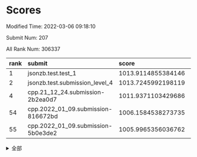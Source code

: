 # Scores

Modified Time: 2022-03-06 09:18:10

Submit Num: 207

All Rank Num: 306337

| rank |               submit               |       score        |       sigma        | pk_num |
| :--- | :--------------------------------- | :----------------- | :----------------- | :----- |
| 1    | jsonzb.test.test_1                 | 1013.9114855384146 | 0.8452827897652352 | 5920   |
| 2    | jsonzb.test.submission_level_4     | 1013.7245992198119 | 0.8011334016580525 | 5917   |
| 4    | cpp.21_12_24.submission-2b2ea0d7   | 1011.9371103429686 | 0.77636156459736   | 5921   |
| 54   | cpp.2022_01_09.submission-816672bd | 1006.1584538273735 | 0.7262101865537276 | 5917   |
| 55   | cpp.2022_01_09.submission-5b0e3de2 | 1005.9965356036762 | 0.7198367265684159 | 5917   |


<details>
<summary>全部</summary>

| rank |                 submit                 |       score        |       sigma        | pk_num |
| :--- | :------------------------------------- | :----------------- | :----------------- | :----- |
| 1    | jsonzb.test.test_1                     | 1013.9114855384146 | 0.8452827897652352 | 5920   |
| 2    | jsonzb.test.submission_level_4         | 1013.7245992198119 | 0.8011334016580525 | 5917   |
| 3    | gobigger.level_3.submission_level_3_27 | 1012.0208374767127 | 0.8156704588129673 | 5919   |
| 4    | cpp.21_12_24.submission-2b2ea0d7       | 1011.9371103429686 | 0.77636156459736   | 5921   |
| 5    | gobigger.level_3.submission_level_3_6  | 1011.2981089848216 | 0.7729637169429742 | 5921   |
| 6    | gobigger.level_3.submission_level_3_19 | 1011.083287287015  | 0.8008322525103007 | 5920   |
| 7    | gobigger.level_3.submission_level_3_47 | 1010.8825779929542 | 0.7705332766022204 | 5922   |
| 8    | gobigger.level_3.submission_level_3_44 | 1010.8453839735646 | 0.7858910621732499 | 5919   |
| 9    | gobigger.level_3.submission_level_3_31 | 1010.8276549492161 | 0.7597380827430262 | 5916   |
| 10   | gobigger.level_3.submission_level_3_32 | 1010.779964882106  | 0.7498023955020392 | 5917   |
| 11   | gobigger.level_3.submission_level_3_29 | 1010.7011942425503 | 0.7789853059764071 | 5917   |
| 12   | gobigger.level_3.submission_level_3_9  | 1010.624498226725  | 0.7762572943878809 | 5922   |
| 13   | gobigger.level_3.submission_level_3_22 | 1010.5472537097783 | 0.76390855608018   | 5916   |
| 14   | gobigger.level_3.submission_level_3_46 | 1010.5196940603988 | 0.7744508775415039 | 5915   |
| 15   | gobigger.level_3.submission_level_3_7  | 1010.4883210841065 | 0.7595388626259931 | 5911   |
| 16   | gobigger.level_3.submission_level_3_13 | 1010.467059420318  | 0.7480837896039663 | 5916   |
| 17   | gobigger.level_3.submission_level_3_25 | 1010.375481139552  | 0.7614999041984731 | 5917   |
| 18   | gobigger.level_3.submission_level_3_34 | 1010.2918162407849 | 0.756637685156456  | 5916   |
| 19   | gobigger.level_3.submission_level_3_28 | 1010.2749847828468 | 0.7637996246566942 | 5919   |
| 20   | gobigger.level_3.submission_level_3_17 | 1010.2499266340301 | 0.7782427961838314 | 5917   |
| 21   | gobigger.level_3.submission_level_3_38 | 1010.1601329434131 | 0.7605432364757413 | 5918   |
| 22   | gobigger.level_3.submission_level_3_11 | 1010.1437893426024 | 0.7478207211421869 | 5923   |
| 23   | gobigger.level_3.submission_level_3_43 | 1010.1096917172267 | 0.7584566552160775 | 5917   |
| 24   | gobigger.level_3.submission_level_3_45 | 1010.0871526206608 | 0.7594815851673039 | 5919   |
| 25   | gobigger.level_3.submission_level_3_48 | 1010.0857816712091 | 0.7565328385637017 | 5921   |
| 26   | gobigger.level_3.submission_level_3_23 | 1010.0337496758603 | 0.7514554952889065 | 5921   |
| 27   | gobigger.level_3.submission_level_3_42 | 1010.0040858615317 | 0.7544854562419979 | 5922   |
| 28   | gobigger.level_3.submission_level_3_1  | 1009.9399817921419 | 0.7539475259821163 | 5922   |
| 29   | gobigger.level_3.submission_level_3_16 | 1009.8794828294439 | 0.7512439157279244 | 5921   |
| 30   | gobigger.level_3.submission_level_3_10 | 1009.8317915397186 | 0.7452269183854889 | 5919   |
| 31   | gobigger.level_3.submission_level_3_2  | 1009.7924298605268 | 0.7437303139640049 | 5919   |
| 32   | gobigger.level_3.submission_level_3_39 | 1009.7792070464307 | 0.7494698189423656 | 5917   |
| 33   | gobigger.level_3.submission_level_3_12 | 1009.7762394208049 | 0.7466035794539948 | 5918   |
| 34   | gobigger.level_3.submission_level_3_0  | 1009.7437185994961 | 0.7525176001269145 | 5920   |
| 35   | gobigger.level_3.submission_level_3_49 | 1009.6614799974855 | 0.7437564859226764 | 5921   |
| 36   | gobigger.level_3.submission_level_3_4  | 1009.6132857488183 | 0.7580775235473959 | 5918   |
| 37   | gobigger.level_3.submission_level_3_35 | 1009.5898256922646 | 0.7528087526988924 | 5918   |
| 38   | gobigger.level_3.submission_level_3_15 | 1009.5572503694159 | 0.747041755845975  | 5921   |
| 39   | gobigger.level_3.submission_level_3_21 | 1009.4198473460848 | 0.7597132095213337 | 5924   |
| 40   | gobigger.level_3.submission_level_3_41 | 1009.3371267739647 | 0.7509665484828979 | 5921   |
| 41   | gobigger.level_3.submission_level_3_40 | 1009.193494232796  | 0.751724078251781  | 5916   |
| 42   | gobigger.level_3.submission_level_3_5  | 1009.1889096440151 | 0.7488182872298114 | 5924   |
| 43   | gobigger.level_3.submission_level_3_20 | 1009.1539250787353 | 0.7337524817881027 | 5919   |
| 44   | gobigger.level_3.submission_level_3_8  | 1009.1030351731794 | 0.7531122622499797 | 5918   |
| 45   | gobigger.level_3.submission_level_3_30 | 1008.9555086399184 | 0.7452367837408861 | 5923   |
| 46   | gobigger.level_3.submission_level_3_26 | 1008.8822163803237 | 0.7561082858883995 | 5919   |
| 47   | gobigger.level_3.submission_level_3_24 | 1008.8593280362205 | 0.7584451439581525 | 5920   |
| 48   | gobigger.level_3.submission_level_3_37 | 1008.6357002401576 | 0.7459641526547554 | 5915   |
| 49   | gobigger.level_3.submission_level_3_18 | 1008.6232042281256 | 0.7447024657300472 | 5926   |
| 50   | gobigger.level_3.submission_level_3_33 | 1008.600857872966  | 0.7334378684926004 | 5924   |
| 51   | gobigger.level_3.submission_level_3_3  | 1008.2412332961861 | 0.730895908162728  | 5916   |
| 52   | gobigger.level_3.submission_level_3_36 | 1007.9981947760639 | 0.7307105768688852 | 5915   |
| 53   | gobigger.level_3.submission_level_3_14 | 1007.9242998477683 | 0.7535778404553772 | 5917   |
| 54   | cpp.2022_01_09.submission-816672bd     | 1006.1584538273735 | 0.7262101865537276 | 5917   |
| 55   | cpp.2022_01_09.submission-5b0e3de2     | 1005.9965356036762 | 0.7198367265684159 | 5917   |
| 56   | gobigger.level_1.submission_level_1_32 | 1005.1641705986837 | 0.7058688521430297 | 5921   |
| 57   | gobigger.level_1.submission_level_1_3  | 1004.8396714995786 | 0.723585072049174  | 5910   |
| 58   | gobigger.level_1.submission_level_1_41 | 1004.7675658174538 | 0.7088874329749609 | 5919   |
| 59   | gobigger.level_1.submission_level_1_11 | 1004.7282322621123 | 0.7165118585212981 | 5921   |
| 60   | gobigger.level_1.submission_level_1_24 | 1004.699647221182  | 0.733630139666647  | 5921   |
| 61   | gobigger.level_1.submission_level_1_36 | 1004.5027064419718 | 0.7264270573638577 | 5923   |
| 62   | gobigger.level_1.submission_level_1_0  | 1004.421899563496  | 0.7099610642832874 | 5923   |
| 63   | gobigger.level_1.submission_level_1_28 | 1004.3874071582657 | 0.7170867310669595 | 5924   |
| 64   | gobigger.level_1.submission_level_1_4  | 1004.308972025165  | 0.7304249000255586 | 5921   |
| 65   | gobigger.level_1.submission_level_1_2  | 1004.1592424327815 | 0.7188909856750483 | 5920   |
| 66   | gobigger.level_1.submission_level_1_33 | 1004.0598158068667 | 0.7233274692327685 | 5925   |
| 67   | gobigger.level_1.submission_level_1_16 | 1004.0504535112727 | 0.7156103869243305 | 5919   |
| 68   | gobigger.level_1.submission_level_1_37 | 1004.0347825123464 | 0.7207009410762512 | 5920   |
| 69   | gobigger.level_1.submission_level_1_43 | 1003.7947575400568 | 0.7075290581563802 | 5916   |
| 70   | gobigger.level_1.submission_level_1_31 | 1003.7890507962911 | 0.7203971933799304 | 5923   |
| 71   | gobigger.level_1.submission_level_1_40 | 1003.7340521891737 | 0.721665774469425  | 5918   |
| 72   | gobigger.level_1.submission_level_1_21 | 1003.7268319794392 | 0.7225212776357117 | 5916   |
| 73   | gobigger.level_1.submission_level_1_49 | 1003.706399756112  | 0.7195774654360536 | 5923   |
| 74   | gobigger.level_1.submission_level_1_38 | 1003.6987212026942 | 0.709003358389995  | 5915   |
| 75   | gobigger.level_1.submission_level_1_22 | 1003.6060121746939 | 0.7099989571807402 | 5920   |
| 76   | gobigger.level_1.submission_level_1_9  | 1003.5911399740547 | 0.7107645990362551 | 5921   |
| 77   | gobigger.level_1.submission_level_1_6  | 1003.5901555148383 | 0.7173215755636231 | 5917   |
| 78   | gobigger.level_1.submission_level_1_17 | 1003.4445056447395 | 0.7235968526580403 | 5919   |
| 79   | gobigger.level_1.submission_level_1_10 | 1003.4362654190368 | 0.7205967414049895 | 5917   |
| 80   | gobigger.level_1.submission_level_1_15 | 1003.4257133754271 | 0.7307066087770128 | 5921   |
| 81   | gobigger.level_1.submission_level_1_26 | 1003.4027192354847 | 0.7087224049234664 | 5918   |
| 82   | gobigger.level_1.submission_level_1_44 | 1003.312416457896  | 0.7195236635719058 | 5921   |
| 83   | gobigger.level_1.submission_level_1_19 | 1003.2565950850602 | 0.727512676882738  | 5915   |
| 84   | gobigger.level_1.submission_level_1_5  | 1003.2170582093968 | 0.713947080530586  | 5919   |
| 85   | gobigger.level_1.submission_level_1_25 | 1003.2130888441208 | 0.7037253873486639 | 5919   |
| 86   | gobigger.level_1.submission_level_1_35 | 1003.2067574475559 | 0.7169481648470709 | 5916   |
| 87   | gobigger.level_1.submission_level_1_34 | 1003.1860319923234 | 0.7165308755065756 | 5919   |
| 88   | gobigger.level_1.submission_level_1_39 | 1003.1442141436381 | 0.7191067599843768 | 5922   |
| 89   | gobigger.level_1.submission_level_1_14 | 1003.0349612651213 | 0.7116964298758265 | 5917   |
| 90   | gobigger.level_1.submission_level_1_46 | 1002.9400501186896 | 0.7052662140265225 | 5923   |
| 91   | gobigger.level_1.submission_level_1_12 | 1002.8207429977501 | 0.7140464947131978 | 5916   |
| 92   | gobigger.level_1.submission_level_1_29 | 1002.8067566487942 | 0.717245616042459  | 5916   |
| 93   | gobigger.level_1.submission_level_1_42 | 1002.7930367315059 | 0.7113340332493262 | 5920   |
| 94   | gobigger.level_1.submission_level_1_7  | 1002.7430457323286 | 0.7104182261156803 | 5919   |
| 95   | gobigger.level_1.submission_level_1_13 | 1002.6814930473994 | 0.7079137450368332 | 5921   |
| 96   | gobigger.level_1.submission_level_1_18 | 1002.6707973122883 | 0.7116365312881947 | 5917   |
| 97   | gobigger.level_1.submission_level_1_48 | 1002.6624543539069 | 0.709465314255836  | 5919   |
| 98   | gobigger.level_1.submission_level_1_30 | 1002.6134462710079 | 0.7126980070999237 | 5925   |
| 99   | gobigger.level_1.submission_level_1_8  | 1002.451649513209  | 0.719142992492635  | 5921   |
| 100  | gobigger.level_1.submission_level_1_20 | 1002.3997787779485 | 0.7077186000163492 | 5923   |
| 101  | gobigger.level_1.submission_level_1_45 | 1002.371178647909  | 0.7226182107123752 | 5917   |
| 102  | gobigger.level_1.submission_level_1_27 | 1002.3437668457794 | 0.7213803736769508 | 5921   |
| 103  | gobigger.level_1.submission_level_1_47 | 1002.3326616082893 | 0.7239527312809141 | 5921   |
| 104  | gobigger.level_1.submission_level_1_23 | 1002.1580847378746 | 0.7080295649627368 | 5920   |
| 105  | gobigger.level_1.submission_level_1_1  | 1001.6928011000739 | 0.7176386552663944 | 5919   |
| 106  | gobigger.random.submission_random_28   | 997.5336405567917  | 0.7158028947554289 | 5924   |
| 107  | gobigger.random.submission_random_15   | 997.4120095826396  | 0.7003353967900678 | 5923   |
| 108  | gobigger.random.submission_random_1    | 997.182171002644   | 0.7265337099931735 | 5921   |
| 109  | gobigger.random.submission_random_14   | 997.0945766598708  | 0.7081887306193064 | 5918   |
| 110  | gobigger.random.submission_random_4    | 996.9002692672448  | 0.7174214233213767 | 5919   |
| 111  | gobigger.random.submission_random_46   | 996.8098366879651  | 0.7012389608002595 | 5918   |
| 112  | gobigger.random.submission_random_38   | 996.7327220031732  | 0.6980126560082014 | 5927   |
| 113  | gobigger.random.submission_random_35   | 996.6959906275233  | 0.705186689551115  | 5922   |
| 114  | gobigger.random.submission_random_13   | 996.6803283113891  | 0.7120849229235878 | 5917   |
| 115  | gobigger.random.submission_random_12   | 996.6421070588585  | 0.7154150331558468 | 5925   |
| 116  | gobigger.random.submission_random_40   | 996.559360903082   | 0.720507976330811  | 5917   |
| 117  | gobigger.random.submission_random_21   | 996.5231543225729  | 0.705946604996192  | 5916   |
| 118  | gobigger.random.submission_random_43   | 996.491070054452   | 0.6916143629564484 | 5924   |
| 119  | gobigger.random.submission_random_39   | 996.4835089674002  | 0.7027877567320938 | 5924   |
| 120  | gobigger.random.submission_random_24   | 996.4819234685939  | 0.7190312187097678 | 5919   |
| 121  | gobigger.random.submission_random_42   | 996.4587738760432  | 0.7143323376539704 | 5923   |
| 122  | gobigger.random.submission_random_49   | 996.333243319834   | 0.7173054235753087 | 5919   |
| 123  | gobigger.random.submission_random_26   | 996.1579414581489  | 0.7101658034489703 | 5918   |
| 124  | gobigger.random.submission_random_37   | 996.1578840752926  | 0.7169208663940121 | 5923   |
| 125  | gobigger.random.submission_random_27   | 996.0930228832102  | 0.7145009232545836 | 5921   |
| 126  | gobigger.random.submission_random_45   | 996.0453841597599  | 0.7310743639032234 | 5926   |
| 127  | gobigger.random.submission_random_29   | 995.9963240913706  | 0.7069800491482902 | 5919   |
| 128  | gobigger.random.submission_random_34   | 995.9916297935982  | 0.7103472042291942 | 5922   |
| 129  | gobigger.random.submission_random_19   | 995.9814573909262  | 0.7102479449124991 | 5917   |
| 130  | gobigger.random.submission_random_48   | 995.9375183774412  | 0.7144228356627969 | 5923   |
| 131  | gobigger.random.submission_random_17   | 995.9083759668968  | 0.7116562476399544 | 5920   |
| 132  | gobigger.random.submission_random_32   | 995.8698478267185  | 0.7189130855491804 | 5920   |
| 133  | gobigger.random.submission_random_20   | 995.8527149411185  | 0.7161308314393816 | 5915   |
| 134  | gobigger.random.submission_random_41   | 995.8259781147569  | 0.7088227907528161 | 5922   |
| 135  | gobigger.random.submission_random_23   | 995.8158883066307  | 0.7178721164584763 | 5915   |
| 136  | gobigger.random.submission_random_44   | 995.7020284068707  | 0.7140538326273688 | 5919   |
| 137  | gobigger.random.submission_random_8    | 995.6789300896033  | 0.7175317285912949 | 5921   |
| 138  | gobigger.random.submission_random_11   | 995.6469179578586  | 0.7162155512690208 | 5916   |
| 139  | gobigger.random.submission_random_0    | 995.6378338659242  | 0.7015152454918426 | 5917   |
| 140  | gobigger.random.submission_random_22   | 995.6045092828335  | 0.6984422530431759 | 5918   |
| 141  | gobigger.random.submission_random_31   | 995.5797670797448  | 0.7272972228274603 | 5920   |
| 142  | gobigger.random.submission_random_2    | 995.567742439696   | 0.7207040820347281 | 5919   |
| 143  | gobigger.random.submission_random_18   | 995.5640573734916  | 0.7138031961576647 | 5921   |
| 144  | gobigger.random.submission_random_25   | 995.4922524520193  | 0.7140600384853528 | 5920   |
| 145  | gobigger.random.submission_random_10   | 995.4656947533391  | 0.7203490914147715 | 5920   |
| 146  | gobigger.random.submission_random_9    | 995.3479656569541  | 0.6923166973187354 | 5921   |
| 147  | gobigger.random.submission_random_30   | 995.1705661341904  | 0.7132637654200127 | 5914   |
| 148  | gobigger.random.submission_random_47   | 995.1369218144796  | 0.7099940902713866 | 5920   |
| 149  | gobigger.random.submission_random_6    | 995.1157865004014  | 0.7180415328468808 | 5928   |
| 150  | gobigger.random.submission_random_36   | 995.0275370795046  | 0.7115917382072213 | 5914   |
| 151  | gobigger.random.submission_random_5    | 995.009596655347   | 0.7247918490920715 | 5917   |
| 152  | gobigger.random.submission_random_16   | 994.9885114647274  | 0.7140030187115619 | 5922   |
| 153  | gobigger.random.submission_random_7    | 994.9865439125684  | 0.7061662326802071 | 5921   |
| 154  | gobigger.random.submission_random_3    | 994.8621731540613  | 0.7165707756318107 | 5921   |
| 155  | gobigger.random.submission_random_33   | 994.7027088872358  | 0.7203973616929891 | 5918   |
| 156  | gobigger.level_2.submission_level_2_44 | 994.147613058788   | 0.7410962095943144 | 5916   |
| 157  | gobigger.level_2.submission_level_2_33 | 993.315841965763   | 0.7373173851386705 | 5923   |
| 158  | gobigger.level_2.submission_level_2_29 | 993.2912212831158  | 0.7560972708740771 | 5921   |
| 159  | gobigger.level_2.submission_level_2_11 | 993.2644908227445  | 0.7456314773029311 | 5919   |
| 160  | gobigger.level_2.submission_level_2_9  | 993.1938722101286  | 0.7317176563103631 | 5920   |
| 161  | gobigger.level_2.submission_level_2_8  | 993.0759307914552  | 0.744012445118014  | 5926   |
| 162  | gobigger.level_2.submission_level_2_36 | 992.8903554527227  | 0.7347265367666785 | 5917   |
| 163  | gobigger.level_2.submission_level_2_0  | 992.8689774441156  | 0.7475435860498455 | 5918   |
| 164  | gobigger.level_2.submission_level_2_31 | 992.8451589959988  | 0.7316317366918209 | 5925   |
| 165  | gobigger.level_2.submission_level_2_12 | 992.6439905612646  | 0.732028393663272  | 5918   |
| 166  | gobigger.level_2.submission_level_2_17 | 992.536710756086   | 0.7331089291937256 | 5919   |
| 167  | gobigger.level_2.submission_level_2_25 | 992.5292672802902  | 0.7323926837721375 | 5921   |
| 168  | gobigger.level_2.submission_level_2_7  | 992.5083600266532  | 0.7282338569052038 | 5924   |
| 169  | gobigger.level_2.submission_level_2_20 | 992.5037434494566  | 0.732489367289158  | 5920   |
| 170  | gobigger.level_2.submission_level_2_18 | 992.5031133500925  | 0.7436426447970055 | 5924   |
| 171  | gobigger.level_2.submission_level_2_4  | 992.5018080934985  | 0.7546359727052763 | 5920   |
| 172  | gobigger.level_2.submission_level_2_42 | 992.4548022916741  | 0.7518159536450212 | 5918   |
| 173  | gobigger.level_2.submission_level_2_41 | 992.4516823483244  | 0.7594426472938701 | 5920   |
| 174  | gobigger.level_2.submission_level_2_34 | 992.3785935092704  | 0.7385746438485826 | 5917   |
| 175  | gobigger.level_2.submission_level_2_10 | 992.328470146301   | 0.7553433868085857 | 5926   |
| 176  | gobigger.level_2.submission_level_2_37 | 992.2233642601246  | 0.7461395356882919 | 5922   |
| 177  | gobigger.level_2.submission_level_2_19 | 992.1896457736407  | 0.7433355909921714 | 5916   |
| 178  | gobigger.level_2.submission_level_2_14 | 992.1779745143076  | 0.7583559912284755 | 5917   |
| 179  | gobigger.level_2.submission_level_2_48 | 992.170777616287   | 0.7450996580102719 | 5920   |
| 180  | gobigger.level_2.submission_level_2_1  | 992.0996399384235  | 0.7679966664351624 | 5917   |
| 181  | gobigger.level_2.submission_level_2_6  | 992.0778801251373  | 0.7407882311389833 | 5922   |
| 182  | gobigger.level_2.submission_level_2_15 | 991.9382644558103  | 0.7451729981639474 | 5920   |
| 183  | gobigger.level_2.submission_level_2_46 | 991.920956714436   | 0.7679973315762001 | 5920   |
| 184  | gobigger.level_2.submission_level_2_43 | 991.7716399284936  | 0.747161692698295  | 5920   |
| 185  | gobigger.level_2.submission_level_2_22 | 991.7566213084654  | 0.7455536331691976 | 5917   |
| 186  | gobigger.level_2.submission_level_2_38 | 991.6485400991439  | 0.7333366518014719 | 5920   |
| 187  | gobigger.level_2.submission_level_2_30 | 991.5420118783684  | 0.7574210197889307 | 5919   |
| 188  | gobigger.level_2.submission_level_2_24 | 991.5378880788535  | 0.7381471356284479 | 5923   |
| 189  | gobigger.level_2.submission_level_2_26 | 991.5045254123396  | 0.7524581493427992 | 5913   |
| 190  | gobigger.level_2.submission_level_2_39 | 991.4952932623112  | 0.7439445669942112 | 5919   |
| 191  | gobigger.level_2.submission_level_2_16 | 991.4842575184098  | 0.7721150634628039 | 5917   |
| 192  | gobigger.level_2.submission_level_2_40 | 991.4521284701336  | 0.7503531435841064 | 5918   |
| 193  | gobigger.level_2.submission_level_2_27 | 991.4378872129388  | 0.7385463337522405 | 5924   |
| 194  | gobigger.level_2.submission_level_2_21 | 991.4233150257568  | 0.7581241988740942 | 5919   |
| 195  | gobigger.level_2.submission_level_2_2  | 991.2945420980847  | 0.758372011934563  | 5918   |
| 196  | gobigger.level_2.submission_level_2_13 | 991.2069931017304  | 0.7411440850697237 | 5919   |
| 197  | gobigger.level_2.submission_level_2_49 | 991.1916804008492  | 0.7648890963848121 | 5917   |
| 198  | gobigger.level_2.submission_level_2_35 | 991.0413722688181  | 0.7417902989599049 | 5921   |
| 199  | gobigger.level_2.submission_level_2_47 | 991.0028956043762  | 0.7479403994924086 | 5921   |
| 200  | gobigger.level_2.submission_level_2_45 | 990.9670966940937  | 0.7522602372321272 | 5919   |
| 201  | gobigger.level_2.submission_level_2_3  | 990.9298553021634  | 0.7546529678107929 | 5917   |
| 202  | gobigger.level_2.submission_level_2_32 | 990.796667792443   | 0.7548914383172461 | 5924   |
| 203  | gobigger.level_2.submission_level_2_28 | 990.6639648252966  | 0.7484593631702049 | 5922   |
| 204  | gobigger.level_2.submission_level_2_23 | 990.3741316698074  | 0.7669418601567365 | 5920   |
| 205  | gobigger.level_2.submission_level_2_5  | 990.1911343937478  | 0.7564428342571041 | 5918   |
| 206  | gobigger.none.submission_none_1        | 977.0560787315028  | 1.3900109151452407 | 5918   |
| 207  | gobigger.none.submission_none_0        | 976.0048551734518  | 1.3886355853250028 | 5917   |

</details>